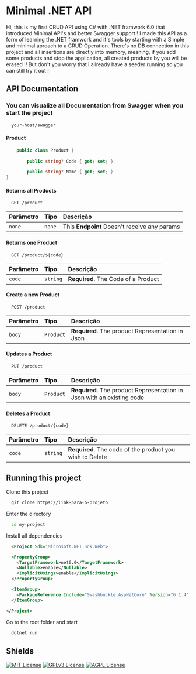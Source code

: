 
# Minimal .NET API

Hi, this is my first CRUD API using C# with .NET framwork 6.0 that introduced Minimal API's and better Swagger support !
I made this API as a form of learning the .NET framwork and it's tools by starting with a Simple and minimal aproach to a CRUD Operation.
There's no DB connection in this project and all insertions are directly into memory,
meaning, if you add some products and stop the application, all created products by you will be erased !!
But don't you worry that i allready have a seeder running so you can still try it out !


## API Documentation

### You can visualize all Documentation from Swagger when you start the project

```
  your-host/swagger
```


#### Product

```csharp
    public class Product {
    
        public string? Code { get; set; }

        public string? Name { get; set; }
}

```

#### Returns all Products

```
  GET /product
```

| Parâmetro   | Tipo       | Descrição                           |
| :---------- | :--------- | :---------------------------------- |
| `none` | `none` | This **Endpoint** Doesn't receive any params |

#### Returns one Product

```
  GET /product/${code}
```

| Parâmetro   | Tipo       | Descrição                                   |
| :---------- | :--------- | :------------------------------------------ |
| `code`      | `string` | **Required**. The Code of a Product |

#### Create a new Product

```
  POST /product
```

| Parâmetro   | Tipo       | Descrição                                   |
| :---------- | :--------- | :------------------------------------------ |
| `body`      | `Product` | **Required**. The product Representation in Json |

#### Updates a Product

```
  PUT /product
```

| Parâmetro   | Tipo       | Descrição                                   |
| :---------- | :--------- | :------------------------------------------ |
| `body`      | `Product` | **Required**. The product Representation in Json with an existing code |


#### Deletes a Product

```
  DELETE /product/{code}
```

| Parâmetro   | Tipo       | Descrição                                   |
| :---------- | :--------- | :------------------------------------------ |
| `code`      | `string` | **Required**. The code of the product you wish to Delete |

## Running this project

Clone this project

```bash
  git clone https://link-para-o-projeto
```

Enter the directory

```bash
  cd my-project
```

Install all dependencies

```xml
  <Project Sdk="Microsoft.NET.Sdk.Web">

  <PropertyGroup>
    <TargetFramework>net6.0</TargetFramework>
    <Nullable>enable</Nullable>
    <ImplicitUsings>enable</ImplicitUsings>
  </PropertyGroup>

  <ItemGroup>
    <PackageReference Include="Swashbuckle.AspNetCore" Version="6.1.4" />
  </ItemGroup>

</Project>
```

Go to the root folder and start

```bash
  dotnet run
```


## Shields

[![MIT License](https://img.shields.io/badge/License-MIT-green.svg)](https://choosealicense.com/licenses/mit/)
[![GPLv3 License](https://img.shields.io/badge/License-GPL%20v3-yellow.svg)](https://opensource.org/licenses/)
[![AGPL License](https://img.shields.io/badge/license-AGPL-blue.svg)](http://www.gnu.org/licenses/agpl-3.0)

